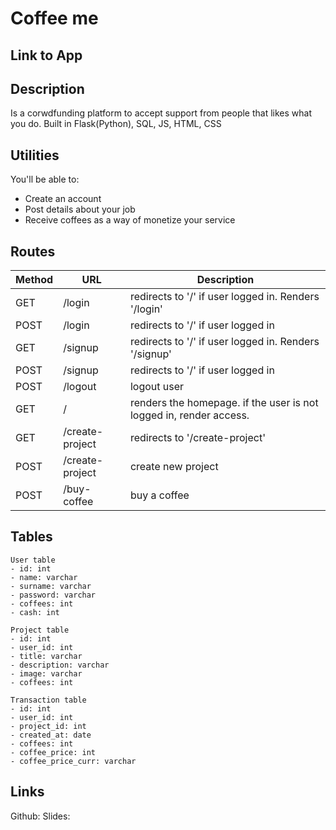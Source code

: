# Coffee me

## Link to App

## Description
Is a corwdfunding platform to accept support from people that likes what you do.
Built in Flask(Python), SQL, JS, HTML, CSS
## Utilities
You'll be able to:
- Create an account
- Post details about your job
- Receive coffees as a way of monetize your service

## Routes
|Method|URL|Description|
|---|---|---|
GET | /login | redirects to '/' if user logged in. Renders '/login'
POST | /login | redirects to '/' if user logged in
GET | /signup| redirects to '/' if user logged in. Renders '/signup'
POST | /signup| redirects to '/' if user logged in
POST | /logout | logout user
GET | / | renders the homepage. if the user is not logged in, render access.
GET | /create-project | redirects to '/create-project'
POST | /create-project | create new project
POST | /buy-coffee | buy a coffee

## Tables

```
User table
- id: int
- name: varchar
- surname: varchar
- password: varchar
- coffees: int
- cash: int
```
```
Project table
- id: int
- user_id: int
- title: varchar
- description: varchar
- image: varchar
- coffees: int
```
```
Transaction table
- id: int
- user_id: int
- project_id: int
- created_at: date
- coffees: int
- coffee_price: int
- coffee_price_curr: varchar
```

## Links
Github:
Slides: